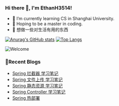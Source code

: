### Hi there 👋, I'm EthanH3514!

- 🌱 I’m currently learning CS in Shanghai University.
- 🎈 Hoping to be a master in coding.
- 🧐 想做一些对生活有用的东西

[![Anurag's GitHub stats](https://github-readme-stats.vercel.app/api?username=EthanH3514&show_icons=true&theme=tokyonight)](https://github.com/anuraghazra/github-readme-stats)
[![Top Langs](https://github-readme-stats.vercel.app/api/top-langs/?username=EthanH3514&layout=compact)](https://github.com/anuraghazra/github-readme-stats)

![Welcome](https://www.ipip5.com/ipimg)

### **📝Recent Blogs**
<!-- BLOG-POST-LIST:START -->
- [Spring 拦截器 学习笔记](https://ethanh3514.github.io/2024/04/10/Spring-%E6%8B%A6%E6%88%AA%E5%99%A8-%E5%AD%A6%E4%B9%A0%E7%AC%94%E8%AE%B0/)
- [Spring 文件上传 学习笔记](https://ethanh3514.github.io/2024/04/10/Spring-%E6%96%87%E4%BB%B6%E4%B8%8A%E4%BC%A0-%E5%AD%A6%E4%B9%A0%E7%AC%94%E8%AE%B0/)
- [Spring 静态资源 学习笔记](https://ethanh3514.github.io/2024/04/10/Spring-%E9%9D%99%E6%80%81%E8%B5%84%E6%BA%90-%E5%AD%A6%E4%B9%A0%E7%AC%94%E8%AE%B0/)
- [Spring Controller 学习笔记](https://ethanh3514.github.io/2024/04/10/Spring-Controller-%E5%AD%A6%E4%B9%A0%E7%AC%94%E8%AE%B0/)
- [Spring 热部署](https://ethanh3514.github.io/2024/04/10/Spring-%E7%83%AD%E9%83%A8%E7%BD%B2/)
<!-- BLOG-POST-LIST:END -->
